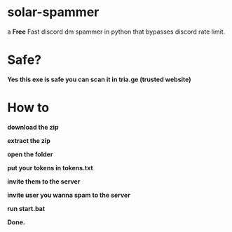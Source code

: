 # solar-spammer
a **Free** Fast discord dm spammer in python that bypasses discord rate limit.

# Safe?
**Yes this exe is safe you can scan it in tria.ge (trusted website)**

# How to
**download the zip**

**extract the zip**

**open the folder**

**put your tokens in tokens.txt**

**invite them to the server**

**invite user you wanna spam to the server**

**run start.bat**

**Done.**

